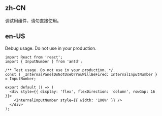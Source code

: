 ## zh-CN

调试用组件，请勿直接使用。

## en-US

Debug usage. Do not use in your production.
```tsx
import React from 'react';
import { InputNumber } from 'antd';

/** Test usage. Do not use in your production. */
const { _InternalPanelDoNotUseOrYouWillBeFired: InternalInputNumber } = InputNumber;

export default () => (
  <div style={{ display: 'flex', flexDirection: 'column', rowGap: 16 }}>
    <InternalInputNumber style={{ width: '100%' }} />
  </div>
);
```

